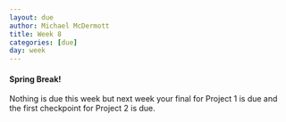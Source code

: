 ```yaml
---
layout: due
author: Michael McDermott
title: Week 8
categories: [due]
day: week
---
```

#### Spring Break!
Nothing is due this week but next week your final for Project 1 is due and the first checkpoint for Project 2 is due.